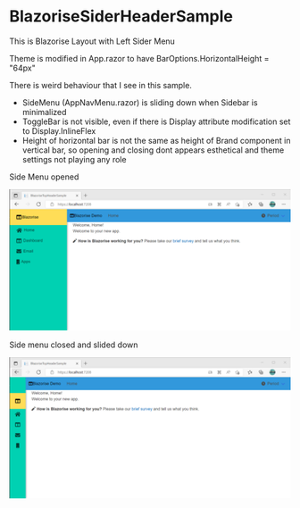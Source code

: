 # BlazoriseSiderHeaderSample

This is Blazorise Layout with Left Sider Menu

Theme is modified in App.razor to have BarOptions.HorizontalHeight = "64px"

There is weird behaviour that I see in this sample.

- SideMenu (AppNavMenu.razor) is sliding down when Sidebar is minimalized
- ToggleBar is not visible, even if there is Display attribute modification set to Display.InlineFlex
- Height of horizontal bar is not the same as height of Brand component in vertical bar, so opening and closing dont appears esthetical and theme settings not playing any role


Side Menu opened

![](assets/20220524_142231_BlazoriseSiderHeaderSample.png)

Side menu closed and slided down

![](assets/20220524_142231_BlazoriseSiderHeaderSample-Closed.png)
